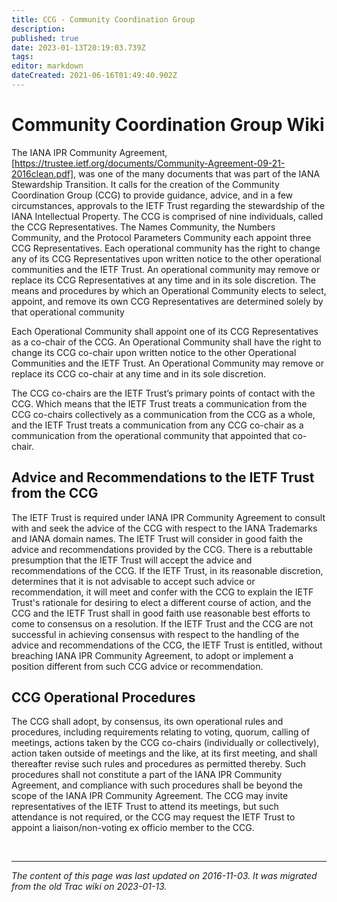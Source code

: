 ```yaml
---
title: CCG - Community Coordination Group 
description: 
published: true
date: 2023-01-13T20:19:03.739Z
tags: 
editor: markdown
dateCreated: 2021-06-16T01:49:40.902Z
---
```


# Community Coordination Group Wiki
The IANA IPR Community Agreement, ​[https://trustee.ietf.org/documents/Community-Agreement-09-21-2016clean.pdf], was one of the many documents that was part of the IANA Stewardship Transition. It calls for the creation of the Community Coordination Group (CCG) to provide guidance, advice, and in a few circumstances, approvals to the IETF Trust regarding the stewardship of the IANA Intellectual Property. The CCG is comprised of nine individuals, called the CCG Representatives. The Names Community, the Numbers Community, and the Protocol Parameters Community each appoint three CCG Representatives. Each operational community has the right to change any of its CCG Representatives upon written notice to the other operational communities and the IETF Trust. An operational community may remove or replace its CCG Representatives at any time and in its sole discretion. The means and procedures by which an Operational Community elects to select, appoint, and remove its own CCG Representatives are determined solely by that operational community

Each Operational Community shall appoint one of its CCG Representatives as a co-chair of the CCG. An Operational Community shall have the right to change its CCG co-chair upon written notice to the other Operational Communities and the IETF Trust. An Operational Community may remove or replace its CCG co-chair at any time and in its sole discretion.

The CCG co-chairs are the IETF Trust’s primary points of contact with the CCG. Which means that the IETF Trust treats a communication from the CCG co-chairs collectively as a communication from the CCG as a whole, and the IETF Trust treats a communication from any CCG co-chair as a communication from the operational community that appointed that co-chair.

## Advice and Recommendations to the IETF Trust from the CCG
The IETF Trust is required under IANA IPR Community Agreement to consult with and seek the advice of the CCG with respect to the IANA Trademarks and IANA domain names. The IETF Trust will consider in good faith the advice and recommendations provided by the CCG. There is a rebuttable presumption that the IETF Trust will accept the advice and recommendations of the CCG. If the IETF Trust, in its reasonable discretion, determines that it is not advisable to accept such advice or recommendation, it will meet and confer with the CCG to explain the IETF Trust's rationale for desiring to elect a different course of action, and the CCG and the IETF Trust shall in good faith use reasonable best efforts to come to consensus on a resolution. If the IETF Trust and the CCG are not successful in achieving consensus with respect to the handling of the advice and recommendations of the CCG, the IETF Trust is entitled, without breaching IANA IPR Community Agreement, to adopt or implement a position different from such CCG advice or recommendation.

## CCG Operational Procedures
The CCG shall adopt, by consensus, its own operational rules and procedures, including requirements relating to voting, quorum, calling of meetings, actions taken by the CCG co-chairs (individually or collectively), action taken outside of meetings and the like, at its first meeting, and shall thereafter revise such rules and procedures as permitted thereby. Such procedures shall not constitute a part of the IANA IPR Community Agreement, and compliance with such procedures shall be beyond the scope of the IANA IPR Community Agreement. The CCG may invite representatives of the IETF Trust to attend its meetings, but such attendance is not required, or the CCG may request the IETF Trust to appoint a liaison/non-voting ex officio member to the CCG.

&nbsp;
&nbsp;
&nbsp;

---

*The content of this page was last updated on 2016-11-03. It was migrated from the old Trac wiki on 2023-01-13.*
